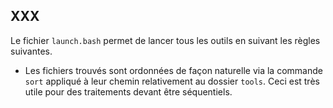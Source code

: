 XXX
----

Le fichier `launch.bash` permet de lancer tous les outils en suivant les règles suivantes.

   * Les fichiers trouvés sont ordonnées de façon naturelle via la commande `sort` appliqué à leur chemin relativement au dossier `tools`. Ceci est très utile pour des traitements devant être séquentiels.
